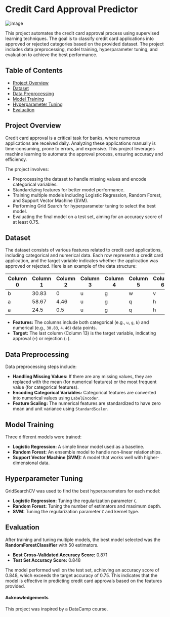 # Credit Card Approval Predictor
![image](https://github.com/user-attachments/assets/932f04a6-7509-4e72-9f96-ecbb19c2cee4)

This project automates the credit card approval process using supervised learning techniques. The goal is to classify credit card applications into approved or rejected categories based on the provided dataset. The project includes data preprocessing, model training, hyperparameter tuning, and evaluation to achieve the best performance.

## Table of Contents

- [Project Overview](#project-overview)
- [Dataset](#dataset)
- [Data Preprocessing](#data-preprocessing)
- [Model Training](#model-training)
- [Hyperparameter Tuning](#hyperparameter-tuning)
- [Evaluation](#evaluation)


## Project Overview

Credit card approval is a critical task for banks, where numerous applications are received daily. Analyzing these applications manually is time-consuming, prone to errors, and expensive. This project leverages machine learning to automate the approval process, ensuring accuracy and efficiency.

The project involves:
- Preprocessing the dataset to handle missing values and encode categorical variables.
- Standardizing features for better model performance.
- Training multiple models including Logistic Regression, Random Forest, and Support Vector Machine (SVM).
- Performing Grid Search for hyperparameter tuning to select the best model.
- Evaluating the final model on a test set, aiming for an accuracy score of at least 0.75.

## Dataset

The dataset consists of various features related to credit card applications, including categorical and numerical data. Each row represents a credit card application, and the target variable indicates whether the application was approved or rejected. Here is an example of the data structure:

| Column 0 | Column 1 | Column 2 | Column 3 | Column 4 | Column 5 | Column 6 | Column 7 | Column 8 | Column 9 | Column 10 | Column 11 | Column 12 | Column 13 |
|----------|----------|----------|----------|----------|----------|----------|----------|----------|----------|-----------|-----------|-----------|-----------|
| b        | 30.83    | 0        | u        | g        | w        | v        | 1.25     | t        | t        | 1         | g         | 0         | +         |
| a        | 58.67    | 4.46     | u        | g        | q        | h        | 3.04     | t        | t        | 6         | g         | 560       | +         |
| a        | 24.5     | 0.5      | u        | g        | q        | h        | 1.5      | t        | f        | 0         | g         | 824       | +         |

- **Features:** The columns include both categorical (e.g., `u`, `g`, `b`) and numerical (e.g., `30.83`, `4.46`) data points.
- **Target:** The last column (Column 13) is the target variable, indicating approval (`+`) or rejection (`-`).

## Data Preprocessing

Data preprocessing steps include:
- **Handling Missing Values:** If there are any missing values, they are replaced with the mean (for numerical features) or the most frequent value (for categorical features).
- **Encoding Categorical Variables:** Categorical features are converted into numerical values using `LabelEncoder`.
- **Feature Scaling:** The numerical features are standardized to have zero mean and unit variance using `StandardScaler`.


## Model Training

Three different models were trained:
- **Logistic Regression:** A simple linear model used as a baseline.
- **Random Forest:** An ensemble model to handle non-linear relationships.
- **Support Vector Machine (SVM):** A model that works well with higher-dimensional data.

## Hyperparameter Tuning

GridSearchCV was used to find the best hyperparameters for each model:
- **Logistic Regression:** Tuning the regularization parameter `C`.
- **Random Forest:** Tuning the number of estimators and maximum depth.
- **SVM:** Tuning the regularization parameter `C` and kernel type.

## Evaluation

After training and tuning multiple models, the best model selected was the **RandomForestClassifier** with 50 estimators.

- **Best Cross-Validated Accuracy Score:** 0.871
- **Test Set Accuracy Score:** 0.848

The model performed well on the test set, achieving an accuracy score of 0.848, which exceeds the target accuracy of 0.75. This indicates that the model is effective in predicting credit card approvals based on the features provided.

#### Acknowledgements
This project was inspired by a DataCamp course.
